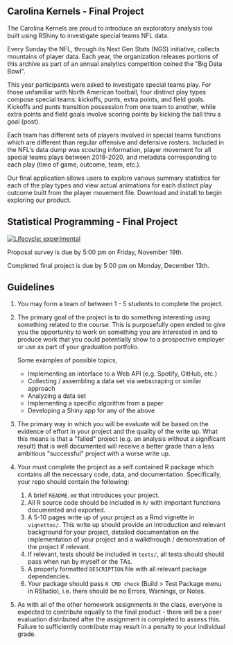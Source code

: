 Carolina Kernels - Final Project
-----------
The Carolina Kernels are proud to introduce an exploratory analysis tool built using RShiny to investigate special teams NFL data.

Every Sunday the NFL, through its Next Gen Stats (NGS) initiative, collects mountains of player data. Each year, the organization releases portions of this archive as part of an annual analytics competition coined the "Big Data Bowl".

This year participants were asked to investigate special teams play. For those unfamiliar with North American football, four distinct play types compose special teams: kickoffs, punts, extra points, and field goals. Kickoffs and punts transition possession from one team to another, while extra points and field goals involve scoring points by kicking the ball thru a goal (post).

Each team has different sets of players involved in special teams functions which are different than regular offensive and defensive rosters. Included in the NFL's data dump was scouting information, player movement for all special teams plays between 2018-2020, and metadata corresponding to each play (time of game, outcome, team, etc.).

Our final application allows users to explore various summary statistics for each of the play types and view actual animations for each distinct play outcome built from the player movement file. Download and install to begin exploring our product. 


Statistical Programming - Final Project
-----------
<!-- badges: start -->
[![Lifecycle: experimental](https://img.shields.io/badge/lifecycle-experimental-orange.svg)](https://lifecycle.r-lib.org/articles/stages.html#experimental)
<!-- badges: end -->

Proposal survey is due by 5:00 pm on Friday, November 19th.

Completed final project is due by 5:00 pm on  Monday, December 13th.

## Guidelines

1. You may form a team of between 1 - 5 students to complete the project.

1. The primary goal of the project is to do something interesting using something related to the course. This is purposefully open ended to give you the opportunity to work on something you are interested in and to produce work that you could potentially show to a prospective employer or use as part of your graduation portfolio.
   
   Some examples of possible topics,
     - Implementing an interface to a Web API (e.g. Spotify, GitHub, etc.)
     - Collecting / assembling a data set via webscraping or similar approach
     - Analyzing a data set 
     - Implementing a specific algorithm from a paper
     - Developing a Shiny app for any of the above
 
 1. The primary way in which you will be evaluate will be based on the evidence of effort in your project and the quality of the write up. What this means is that a "failed" project (e.g. an analysis without a significant result) that is well documented will receive a better grade than a less ambitious "successful" project with a worse write up.

1. Your must complete the project as a self contained R package which contains all the necessary code, data, and documentation. Specifically, your repo should contain the following:
   1. A brief `README.md` that introduces your project.
   2. All R source code should be included in `R/` with important functions documented and exported.
   3. A 5-10 pages write up of your project as a Rmd vignette in `vignettes/`. This write up should provide an introduction and relevant background for your project, detailed documentation on the implementation of your project and a walkthrough / demonstration of the project if relevant.
   4. If relevant, tests should be included in `tests/`, all tests should should pass when run by myself or the TAs.
   5. A properly formatted `DESCRIPTION` file with all relevant package dependencies.
   6. Your package should pass `R CMD check` (Build > Test Package menu in RStudio), i.e. there should be no Errors, Warnings, or Notes.

1. As with all of the other homework assignments in the class, everyone is expected to contribute equally to the final product - there will be a peer evaluation distributed after the assignment is completed to assess this. Failure to sufficiently contribute may result in a penalty to your individual grade.
